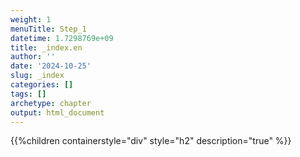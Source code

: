 ```yaml
---
weight: 1
menuTitle: Step_1
datetime: 1.7298769e+09
title: _index.en
author: ''
date: '2024-10-25'
slug: _index
categories: []
tags: []
archetype: chapter
output: html_document
---
```


{{%children containerstyle="div" style="h2" description="true" %}}

